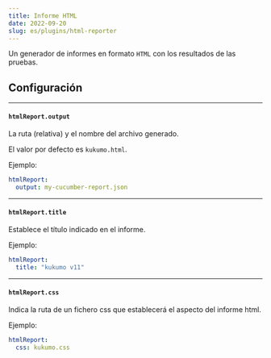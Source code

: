 ```yaml
---
title: Informe HTML
date: 2022-09-20
slug: es/plugins/html-reporter
---
```


Un generador de informes en formato `HTML` con los resultados de las pruebas.


## Configuración

---
####  `htmlReport.output`
La ruta (relativa) y el nombre del archivo generado.

El valor por defecto es `kukumo.html`.

Ejemplo:

```yaml
htmlReport:
  output: my-cucumber-report.json
```

---
####  `htmlReport.title`
Establece el título indicado en el informe.

Ejemplo:

```yaml
htmlReport:
  title: "kukumo v11"
```

---
####  `htmlReport.css`
Indica la ruta de un fichero css que establecerá el aspecto del informe html.

Ejemplo:

```yaml
htmlReport:
  css: kukumo.css
```